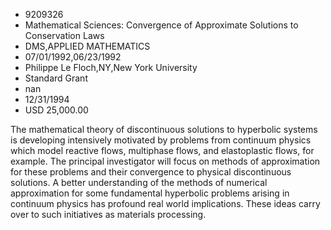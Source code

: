 
* 9209326
* Mathematical Sciences: Convergence of Approximate Solutions to Conservation Laws
* DMS,APPLIED MATHEMATICS
* 07/01/1992,06/23/1992
* Philippe Le Floch,NY,New York University
* Standard Grant
* nan
* 12/31/1994
* USD 25,000.00

The mathematical theory of discontinuous solutions to hyperbolic systems is
developing intensively motivated by problems from continuum physics which model
reactive flows, multiphase flows, and elastoplastic flows, for example. The
principal investigator will focus on methods of approximation for these problems
and their convergence to physical discontinuous solutions. A better
understanding of the methods of numerical approximation for some fundamental
hyperbolic problems arising in continuum physics has profound real world
implications. These ideas carry over to such initiatives as materials
processing.
